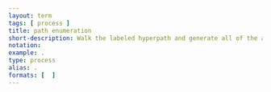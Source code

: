 ```yaml
---
layout: term
tags: [ process ]
title: path enumeration
short-description: Walk the labeled hyperpath and generate all of the actual, realizable paths from it.  At this point, we can fix the timing of the walk links and therefore have actual wait times.  The path costs here are used to calculate the probability of each of these paths.  The output of this process is a pathset.
notation:
example: .
type: process
alias: .
formats: [  ]
---
```

